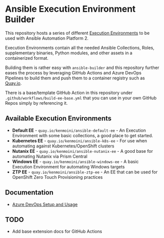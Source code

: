 # Ansible Execution Environment Builder

This repository hosts a series of different [Execution Environments](https://docs.ansible.com/automation-controller/latest/html/userguide/execution_environments.html) to be used with Ansible Automation Platform 2.

Execution Environments contain all the needed Ansible Collections, Roles, supplementary binaries, Python modules, and other assets in a containerized format.

Building them is rather easy with `ansible-builder` and this repository further eases the process by leveraging GitHub Actions and Azure DevOps Pipelines to build them and push them to a container registry such as [Quay.io](https://quay.io).

There is a base/template GitHub Action in this repository under `.github/workflows/build-ee-base.yml` that you can use in your own GitHub Repos simply by referencing it.

## Available Execution Environments

- **Default EE** - `quay.io/kenmoini/ansible-default-ee` - An Execution Environment with some basic collections, a good place to get started. 
- **Kubernetes EE** - `quay.io/kenmoini/ansible-k8s-ee` - For use when automating against Kubernetes/OpenShift clusters
- **Nutanix EE** - `quay.io/kenmoini/ansible-nutanix-ee` - A good base for automating Nutanix via Prism Central
- **Windows EE** - `quay.io/kenmoini/ansible-windows-ee` - A basic Execution Environment for automating Windows targets
- **ZTP EE** - `quay.io/kenmoini/ansible-ztp-ee` - An EE that can be used for OpenShift Zero Touch Provisioning practices

## Documentation

- [Azure DevOps Setup and Usage](docs/azure-devops-setup.md)

## TODO

- Add base extension docs for GitHub Actions
